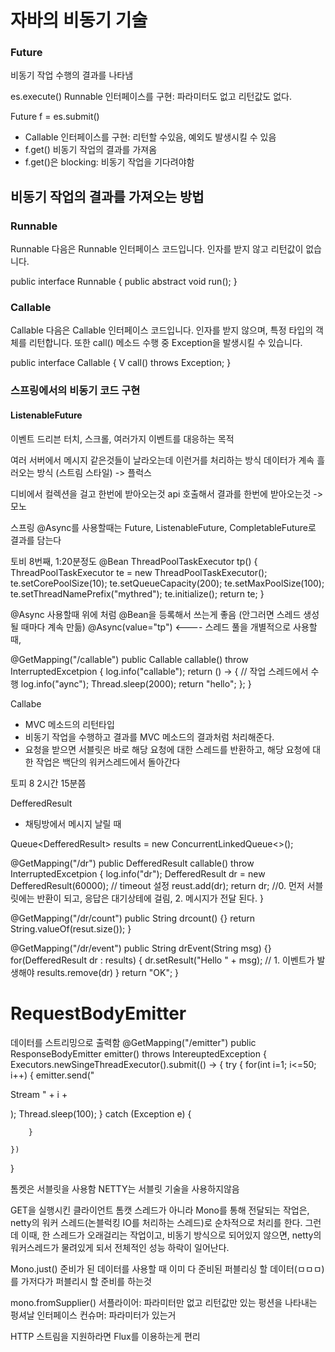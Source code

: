 # 자바의 비동기 기술

### Future
비동기 작업 수행의 결과를 나타냄

es.execute()
Runnable 인터페이스를 구현: 파라미터도 없고 리턴값도 없다.

Future<T> f = es.submit()
- Callable 인터페이스를 구현: 리턴할 수있음, 예외도 발생시킬 수 있음
- f.get() 비동기 작업의 결과를 가져옴
- f.get()은 blocking: 비동기 작업을 기다려야함




## 비동기 작업의 결과를 가져오는 방법

### Runnable
Runnable
다음은 Runnable 인터페이스 코드입니다. 인자를 받지 않고 리턴값이 없습니다.

public interface Runnable {
    public abstract void run();
}


### Callable
Callable
다음은 Callable 인터페이스 코드입니다. 인자를 받지 않으며, 특정 타입의 객체를 리턴합니다. 또한 call() 메소드 수행 중 Exception을 발생시킬 수 있습니다.

public interface Callable<V> {
    V call() throws Exception;
}



### 스프링에서의 비동기 코드 구현


#### ListenableFuture


이벤트 드리븐
터치, 스크롤, 여러가지 이벤트를 대응하는 목적

여러 서버에서 메시지 같은것들이 날라오는데 이런거를 처리하는 방식
데이터가 계속 흘러오는 방식 (스트림 스타일) -> 플럭스

디비에서 컬렉션을 걸고 한번에 받아오는것
api 호출해서 결과를 한번에 받아오는것 -> 모노





스프링 @Async를 사용할때는 Future, ListenableFuture, CompletableFuture로 결과를 담는다




토비 8번째, 1:20분정도
@Bean
ThreadPoolTaskExecutor tp() {
    ThreadPoolTaskExecutor te = new ThreadPoolTaskExecutor();
    te.setCorePoolSize(10);
    te.setQueueCapacity(200);
    te.setMaxPoolSize(100);
    te.setThreadNamePrefix("mythred");
    te.initialize();
    return te;
}

@Async 사용할때 위에 처럼 @Bean을 등록해서 쓰는게 좋음 (안그러면 스레드 생성될 때마다 계속 만듦)
@Async(value="tp") <---- 스레드 풀을 개별적으로 사용할 때,



@GetMapping("/callable")
public Callable<String> callable() throw InterruptedExcetpion {
    log.info("callable");
    return () -> { // 작업 스레드에서 수행
        log.info("aync");
        Thread.sleep(2000);
        return "hello";
    };
}

Callabe
- MVC 메소드의 리턴타입
- 비동기 작업을 수행하고 결과를 MVC 메소드의 결과처럼 처리해준다. 
- 요청을 받으면 서블릿은 바로 해당 요청에 대한 스레드를 반환하고, 해당 요청에 대한 작업은 백단의 워커스레드에서 돌아간다




토피 8 2시간 15분쯤


DefferedResult
- 채팅방에서 메시지 날릴 때

Queue<DefferedResult<String>> results = new ConcurrentLinkedQueue<>();

@GetMapping("/dr")
public DefferedResult<String> callable() throw InterruptedExcetpion {
    log.info("dr");
    DefferedResult<String> dr = new DefferedResult(60000); // timeout 설정
    reust.add(dr);
    return dr; //0. 먼저 서블릿에는 반환이 되고, 응답은 대기상테에 걸림, 2. 메시지가 전달 된다.
}

@GetMapping("/dr/count")
public String drcount() {}
    return String.valueOf(resut.size());
}

@GetMapping("/dr/event")
public String drEvent(String msg) {}
    for(DefferedResult<String> dr : results) {
        dr.setResult("Hello " + msg); // 1. 이벤트가 발생해야
        results.remove(dr)
    }
    return "OK";
}



# RequestBodyEmitter
데이터를 스트리밍으로 출력함
@GetMapping("/emitter")
public ResponseBodyEmitter emitter() throws IntereuptedException {
    Executors.newSingeThreadExecutor().submit(() -> {
        try {
            for(int i=1; i<=50; i++) {
            emitter.send("<p>Stream " + i + </p>);
            Thread.sleep(100);
        }
        catch (Exception e) {

        }
        
    })
}

톰켓은 서블릿을 사용함
NETTY는 서블릿 기술을 사용하지않음

GET을 실행시킨 클라이언트 톰캣 스레드가 아니라
Mono를 통해 전달되는 작업은, netty의 워커 스레드(논블럭킹 IO를 처리하는 스레드)로 순차적으로 처리를 한다.
그런데 이때, 한 스레드가 오래걸리는 작업이고, 비동기 방식으로 되어있지 않으면,
netty의 워커스레드가 물려있게 되서 전체적인 성능 하락이 일어난다.


Mono.just()
준비가 된 데이터를 사용할 때
이미 다 준비된 퍼블리싱 할 데이터(ㅁㅁㅁ)를 가저다가 퍼블리시 할 준비를 하는것


mono.fromSupplier()
서플라이어: 파라미터만 없고 리턴값만 있는 펑션을 나타내는 펑셔날 인터페이스
컨슈머: 파라미터가 있는거 

HTTP 스트림을 지원하라면 Flux를 이용하는게 편리
